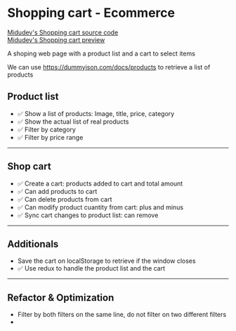 # Shopping cart - Ecommerce

[Midudev's Shopping cart source code](https://github.com/midudev/aprendiendo-react/tree/master/projects/06-shopping-cart)
<br>
[Midudev's Shopping cart preview](https://midu-react-06.surge.sh/)

A shoping web page with a product list and a cart to select items

We can use https://dummyjson.com/docs/products to retrieve a list of products

## Product list

- ✅ Show a list of products: Image, title, price, category
- ✅ Show the actual list of real products
- ✅ Filter by category
- ✅ Filter by price range

---

## Shop cart

- ✅ Create a cart: products added to cart and total amount
- ✅ Can add products to cart
- ✅ Can delete products from cart
- ✅ Can modify product cuantity from cart: plus and minus
- ✅ Sync cart changes to product list: can remove

---

## Additionals

- Save the cart on localStorage to retrieve if the window closes
- ✅ Use redux to handle the product list and the cart

---

## Refactor & Optimization

- Filter by both filters on the same line, do not filter on two different filters
-
